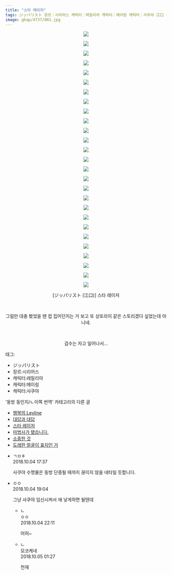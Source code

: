 ```yaml
---
title: "스타 레이저"
tags: ジッパリスト 장르：시리어스 캐릭터：레밀리아 캐릭터：메이링 캐릭터：사쿠야 江口 동방_동인지／ㄴ이쪽_번역
image: ghap/4737/001.jpg
---
```

<div class="article">
<p style="text-align: center; clear: none; float: none;"><img src="{{ site.nasurl }}/ghap/4737/001.jpg"/></p>
<p style="text-align: center; clear: none; float: none;"><img src="{{ site.nasurl }}/ghap/4737/002.jpg"/></p>
<p style="text-align: center; clear: none; float: none;"><img src="{{ site.nasurl }}/ghap/4737/003.jpg"/></p>
<p style="text-align: center; clear: none; float: none;"><img src="{{ site.nasurl }}/ghap/4737/004.jpg"/></p>
<p style="text-align: center; clear: none; float: none;"><img src="{{ site.nasurl }}/ghap/4737/005.jpg"/></p>
<p style="text-align: center; clear: none; float: none;"><img src="{{ site.nasurl }}/ghap/4737/006.jpg"/></p>
<p style="text-align: center; clear: none; float: none;"><img src="{{ site.nasurl }}/ghap/4737/007.jpg"/></p>
<p style="text-align: center; clear: none; float: none;"><img src="{{ site.nasurl }}/ghap/4737/008.jpg"/></p>
<p style="text-align: center; clear: none; float: none;"><img src="{{ site.nasurl }}/ghap/4737/009.jpg"/></p>
<p style="text-align: center; clear: none; float: none;"><img src="{{ site.nasurl }}/ghap/4737/010.jpg"/></p>
<p style="text-align: center; clear: none; float: none;"><img src="{{ site.nasurl }}/ghap/4737/011.jpg"/></p>
<p style="text-align: center; clear: none; float: none;"><img src="{{ site.nasurl }}/ghap/4737/012.jpg"/></p>
<p style="text-align: center; clear: none; float: none;"><img src="{{ site.nasurl }}/ghap/4737/013.jpg"/></p>
<p style="text-align: center; clear: none; float: none;"><img src="{{ site.nasurl }}/ghap/4737/014.jpg"/></p>
<p style="text-align: center; clear: none; float: none;"><img src="{{ site.nasurl }}/ghap/4737/015.jpg"/></p>
<p style="text-align: center; clear: none; float: none;"><img src="{{ site.nasurl }}/ghap/4737/016.jpg"/></p>
<p style="text-align: center; clear: none; float: none;"><img src="{{ site.nasurl }}/ghap/4737/017.jpg"/></p>
<p style="text-align: center; clear: none; float: none;"><img src="{{ site.nasurl }}/ghap/4737/018.jpg"/></p>
<p style="text-align: center; clear: none; float: none;"><img src="{{ site.nasurl }}/ghap/4737/019.jpg"/></p>
<p style="text-align: center; clear: none; float: none;"><img src="{{ site.nasurl }}/ghap/4737/020.jpg"/></p>
<p style="text-align: center; clear: none; float: none;"><img src="{{ site.nasurl }}/ghap/4737/021.jpg"/></p>
<p style="text-align: center; clear: none; float: none;"><img src="{{ site.nasurl }}/ghap/4737/022.jpg"/></p>
<p style="text-align: center; clear: none; float: none;"><img src="{{ site.nasurl }}/ghap/4737/023.jpg"/></p>
<p style="text-align: center; clear: none; float: none;"><img src="{{ site.nasurl }}/ghap/4737/024.jpg"/></p>
<p style="text-align: center; clear: none; float: none;"><img src="{{ site.nasurl }}/ghap/4737/025.jpg"/></p>
<p style="text-align: center; clear: none; float: none;"><img src="{{ site.nasurl }}/ghap/4737/026.jpg"/></p>
<p style="text-align: center; clear: none; float: none;"><img src="{{ site.nasurl }}/ghap/4737/027.jpg"/></p>
<p style="text-align: center; clear: none; float: none;">[ジッパリスト (江口)] 스타 레이저</p>
<p style="text-align: center; clear: none; float: none;"><br/></p>
<p style="text-align: center; clear: none; float: none;">그림만 대충 봤었을 땐 컵 집어던지는 거 보고 또 상또라이 같은 스토리겠다 싶었는데 아니네.</p>
<p style="text-align: center; clear: none; float: none;"><br/></p>
<p style="text-align: center; clear: none; float: none;">검수는 자고 일어나서...</p>
</div><div class="tagTrail">
<p>태그: </p>
<ul>
<li>ジッパリスト</li>
<li>장르:시리어스</li>
<li>캐릭터:레밀리아</li>
<li>캐릭터:메이링</li>
<li>캐릭터:사쿠야</li>
</ul>
</div><div class="another">
<p>'동방 동인지/ㄴ이쪽 번역' 카테고리의 다른 글</p>
<ul>
<li><a href="/2018-10-07-ghap_4743">행복의 Leyline</a></li>
<li><a href="/2018-10-05-ghap_4739">대답과 대답</a></li>
<li><a href="/2018-10-04-ghap_4737">스타 레이저</a></li>
<li><a href="/2018-10-03-ghap_4734">마법사가 됐습니다.</a></li>
<li><a href="/2018-09-30-ghap_4733">소중한 것</a></li>
<li><a href="/2018-09-30-ghap_4729">도레한 얼굴이 표지인 거</a></li>
</ul>
</div><div class="cb_module cb_fluid">
<div class="cb_wrt cb_profile">
<div class="comment">
<ul>
<li class="cb_thumb_off" id="comment15344946">
<div class="cb_comment_area">
<div class="cb_info_area">
<div class="cb_section">
<span class="cb_nick_name">ㄱㅁㅎ</span>
</div>
<div class="cb_section">
<span class="cb_date">2018.10.04 17:37 </span>
</div>
</div>
<div class="cb_dsc_comment">
<p class="cb_dsc">
											사쿠야 수명물은 동방 단종될 때까지 끊이지 않을 네타일 듯합니다.
										</p>
</div>
</div></li>
<li class="cb_thumb_off" id="comment15344990">
<div class="cb_comment_area">
<div class="cb_info_area">
<div class="cb_section">
<span class="cb_nick_name">ㅇㅇ</span>
</div>
<div class="cb_section">
<span class="cb_date">2018.10.04 19:04 </span>
</div>
</div>
<div class="cb_dsc_comment">
<p class="cb_dsc">
											그냥 사쿠야 임신시켜서 애 낳게하면 될텐데
										</p>
</div>
<ul>
<li class="cb_thumb_off" id="comment15345060">
<span class="cb_bu_subnode">ㄴ</span>
<div class="cb_comment_area">
<div class="cb_info_area">
<div class="cb_section">
<span class="cb_nick_name">ㅇㅇ</span>
</div>
<div class="cb_section">
<span class="cb_date">2018.10.04 22:11 </span>
</div>
</div>
<div class="cb_dsc_comment">
<p class="cb_dsc">
																어허~
															</p>
</div>
</div>
</li>
<li class="cb_thumb_off" id="comment15345188">
<span class="cb_bu_subnode">ㄴ</span>
<div class="cb_comment_area">
<div class="cb_info_area">
<div class="cb_section">
<span class="cb_nick_name">모코케네</span>
</div>
<div class="cb_section">
<span class="cb_date">2018.10.05 01:27 </span>
</div>
</div>
<div class="cb_dsc_comment">
<p class="cb_dsc">
																천재
															</p>
</div>
</div>
</li>
</ul>
</div></li>
</ul>
</div>
</div><!-- commentList close -->
</div>